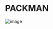 # PACKMAN


![image](https://github.com/Kindiakova/PACKMAN/assets/75929765/e776e58d-c95e-476d-aa76-0e2d720a7449)
